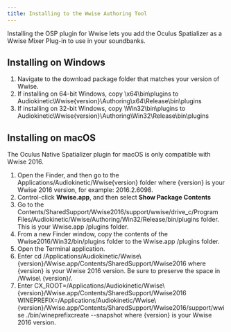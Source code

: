 ```yaml
---
title: Installing to the Wwise Authoring Tool
---
```

Installing the OSP plugin for Wwise lets you add the Oculus Spatializer as a Wwise Mixer Plug-in to use in your soundbanks.

## Installing on Windows

1. Navigate to the download package folder that matches your version of Wwise.
2. If installing on 64-bit Windows, copy \x64\bin\plugins to Audiokinetic\Wwise{version}\Authoring\x64\Release\bin\plugins
3. If installing on 32-bit Windows, copy \Win32\bin\plugins to Audiokinetic\Wwise{version}\Authoring\Win32\Release\bin\plugins
## Installing on macOS

The Oculus Native Spatializer plugin for macOS is only compatible with Wwise 2016.

1. Open the Finder, and then go to the Applications/Audiokinetic/Wwise{version} folder where {version} is your Wwise 2016 version, for example: 2016.2.6098.
2. Control-click **Wwise.app**, and then select **Show Package Contents**
3. Go to the Contents/SharedSupport/Wwise2016/support/wwise/drive\_c/Program Files/Audiokinetic/Wwise/Authoring/Win32/Release/bin/plugins folder. This is your Wwise.app /plugins folder.
4. From a new Finder window, copy the contents of the Wwise2016/Win32/bin/plugins folder to the Wwise.app /plugins folder.
5. Open the Terminal application.
6. Enter cd /Applications/Audiokinetic/Wwise\ {version}/Wwise.app/Contents/SharedSupport/Wwise2016 where {version} is your Wwise 2016 version. Be sure to preserve the space in /Wwise\ {version}/.
7. Enter CX\_ROOT=/Applications/Audiokinetic/Wwise\ {version}/Wwise.app/Contents/SharedSupport/Wwise2016 WINEPREFIX=/Applications/Audiokinetic/Wwise\ {version}/Wwise.app/Contents/SharedSupport/Wwise2016/support/wwise ./bin/wineprefixcreate --snapshot where {version} is your Wwise 2016 version.
